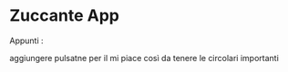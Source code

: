 # Zuccante App

Appunti :

aggiungere pulsatne per il mi piace così da tenere le circolari importanti